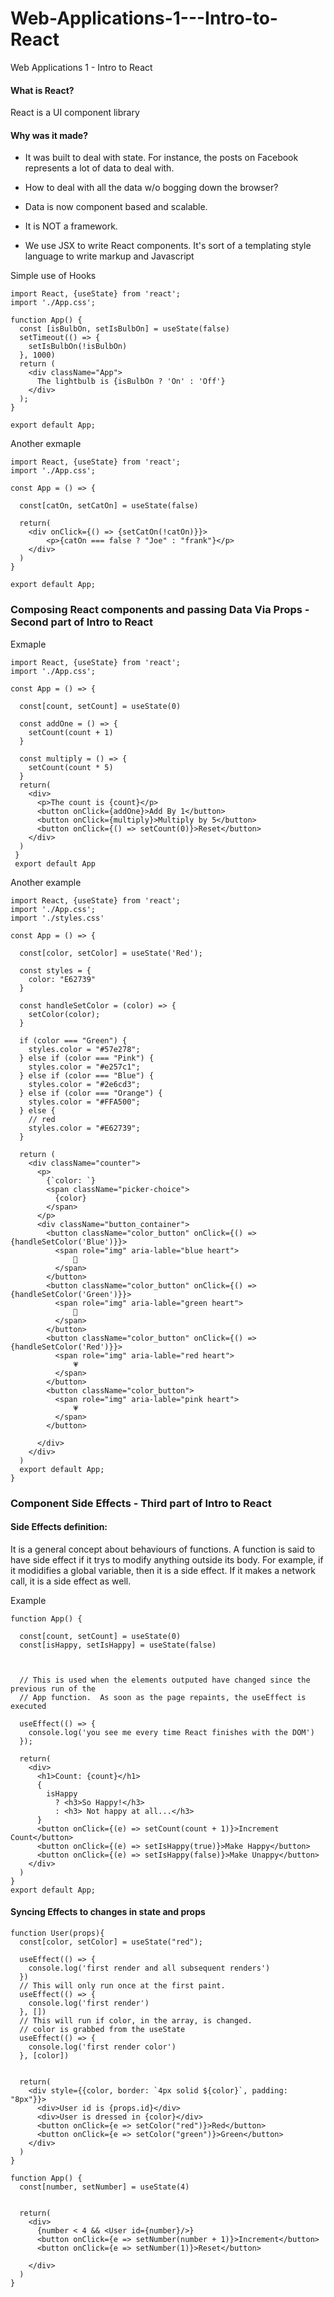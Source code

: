 # Web-Applications-1---Intro-to-React
Web Applications 1 - Intro to React

#### What is React?
React is a UI component library

#### Why was it made?
* It was built to deal with state.  For instance, the posts on Facebook represents a lot of data to deal with.    
* How to deal with all the data w/o bogging down the browser?
* Data is now component based and scalable. 
* It is NOT a framework.

* We use JSX to write React components. It's sort of a templating style language to write markup and Javascript

Simple use of Hooks
```
import React, {useState} from 'react';
import './App.css';

function App() {
  const [isBulbOn, setIsBulbOn] = useState(false)
  setTimeout(() => {
    setIsBulbOn(!isBulbOn)
  }, 1000)
  return (
    <div className="App">
      The lightbulb is {isBulbOn ? 'On' : 'Off'}
    </div>
  );
}

export default App;
```
Another exmaple
```
import React, {useState} from 'react';
import './App.css';

const App = () => {

  const[catOn, setCatOn] = useState(false)

  return(
    <div onClick={() => {setCatOn(!catOn)}}>
        <p>{catOn === false ? "Joe" : "frank"}</p>
    </div>
  )
}

export default App;

```
### Composing React components and passing Data Via Props  -  Second part of Intro to React
Exmaple

```
import React, {useState} from 'react';
import './App.css';

const App = () => {

  const[count, setCount] = useState(0)

  const addOne = () => {
    setCount(count + 1)
  }

  const multiply = () => {
    setCount(count * 5)
  }
  return(
    <div>
      <p>The count is {count}</p>
      <button onClick={addOne}>Add By 1</button>
      <button onClick={multiply}>Multiply by 5</button>
      <button onClick={() => setCount(0)}>Reset</button>
    </div>
  )
 } 
 export default App
 ```

Another example
```
import React, {useState} from 'react';
import './App.css';
import './styles.css'

const App = () => {

  const[color, setColor] = useState('Red');

  const styles = {
    color: "E62739"
  }
  
  const handleSetColor = (color) => {
    setColor(color);
  }

  if (color === "Green") {
    styles.color = "#57e278";
  } else if (color === "Pink") {
    styles.color = "#e257c1";
  } else if (color === "Blue") {
    styles.color = "#2e6cd3";
  } else if (color === "Orange") {
    styles.color = "#FFA500";
  } else {
    // red
    styles.color = "#E62739";
  }

  return (
    <div className="counter">
      <p>
        {`color: `}
        <span className="picker-choice">
          {color}
        </span>
      </p>
      <div className="button_container">
        <button className="color_button" onClick={() => {handleSetColor('Blue')}}>
          <span role="img" aria-lable="blue heart">
              💙
          </span>
        </button>
        <button className="color_button" onClick={() => {handleSetColor('Green')}}>
          <span role="img" aria-lable="green heart">
              💚 
          </span>
        </button>
        <button className="color_button" onClick={() => {handleSetColor('Red')}}>
          <span role="img" aria-lable="red heart">
              💗
          </span>
        </button>
        <button className="color_button">
          <span role="img" aria-lable="pink heart">
              💗
          </span>
        </button>

      </div>
    </div>
  )
  export default App;
}
```

### Component Side Effects  -  Third part of Intro to React

#### Side Effects definition: 
It is a general concept about behaviours of functions. A function is said to have side effect if it trys to modify anything outside its body. For example, if it modidifies a global variable, then it is a side effect. If it makes a network call, it is a side effect as well.

Example
```
function App() {

  const[count, setCount] = useState(0)
  const[isHappy, setIsHappy] = useState(false)



  // This is used when the elements outputed have changed since the previous run of the
  // App function.  As soon as the page repaints, the useEffect is executed

  useEffect(() => {
    console.log('you see me every time React finishes with the DOM')
  });

  return(
    <div>
      <h1>Count: {count}</h1>
      {
        isHappy 
          ? <h3>So Happy!</h3>
          : <h3> Not happy at all...</h3>
      }
      <button onClick={(e) => setCount(count + 1)}>Increment Count</button>
      <button onClick={(e) => setIsHappy(true)}>Make Happy</button>
      <button onClick={(e) => setIsHappy(false)}>Make Unappy</button>
    </div>
  )
}
export default App;
```
#### Syncing Effects to changes in state and props

```
function User(props){
  const[color, setColor] = useState("red");

  useEffect(() => {
    console.log('first render and all subsequent renders')
  })
  // This will only run once at the first paint.
  useEffect(() => {
    console.log('first render')
  }, [])
  // This will run if color, in the array, is changed.
  // color is grabbed from the useState
  useEffect(() => {
    console.log('first render color')
  }, [color])


  return(
    <div style={{color, border: `4px solid ${color}`, padding: "8px"}}>
      <div>User id is {props.id}</div>
      <div>User is dressed in {color}</div>
      <button onClick={e => setColor("red")}>Red</button>
      <button onClick={e => setColor("green")}>Green</button>
    </div>
  )
}

function App() {
  const[number, setNumber] = useState(4)


  return(
    <div>
      {number < 4 && <User id={number}/>}
      <button onClick={e => setNumber(number + 1)}>Increment</button>
      <button onClick={e => setNumber(1)}>Reset</button>

    </div>
  )
}
```
